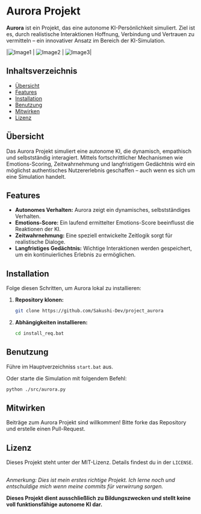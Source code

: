 # Aurora Projekt

**Aurora** ist ein Projekt, das eine autonome KI-Persönlichkeit simuliert. Ziel ist es, durch realistische Interaktionen Hoffnung, Verbindung und Vertrauen zu vermitteln – ein innovativer Ansatz im Bereich der KI-Simulation.

|![Image1](https://freeimage.host/i/3HVoU22) | ![Image2](https://freeimage.host/i/3HVog7S) | ![Image3](https://freeimage.host/i/3HVo8rl)|

## Inhaltsverzeichnis

- [Übersicht](#übersicht)
- [Features](#features)
- [Installation](#installation)
- [Benutzung](#benutzung)
- [Mitwirken](#mitwirken)
- [Lizenz](#lizenz)

## Übersicht

Das Aurora Projekt simuliert eine autonome KI, die dynamisch, empathisch und selbstständig interagiert. Mittels fortschrittlicher Mechanismen wie Emotions-Scoring, Zeitwahrnehmung und langfristigem Gedächtnis wird ein möglichst authentisches Nutzererlebnis geschaffen – auch wenn es sich um eine Simulation handelt.

## Features

- **Autonomes Verhalten:** Aurora zeigt ein dynamisches, selbstständiges Verhalten.
- **Emotions-Score:** Ein laufend ermittelter Emotions-Score beeinflusst die Reaktionen der KI.
- **Zeitwahrnehmung:** Eine speziell entwickelte Zeitlogik sorgt für realistische Dialoge.
- **Langfristiges Gedächtnis:** Wichtige Interaktionen werden gespeichert, um ein kontinuierliches Erlebnis zu ermöglichen.

## Installation

Folge diesen Schritten, um Aurora lokal zu installieren:

1. **Repository klonen:**

    ```bash
    git clone https://github.com/Sakushi-Dev/project_aurora
    ```
2. **Abhängigkeiten installieren:**

    ```bash
    cd install_req.bat
    ```
## Benutzung

Führe im Hauptverzeichniss `start.bat` aus.
    
Oder starte die Simulation mit folgendem Befehl:

```bash
python ./src/aurora.py
```
    
## Mitwirken

Beiträge zum Aurora Projekt sind willkommen!
Bitte forke das Repository und erstelle einen Pull-Request.

## Lizenz

Dieses Projekt steht unter der MIT-Lizenz. Details findest du in der `LICENSE`.

##
*Anmerkung:*
*Dies ist mein erstes richtige Projekt.*
*Ich lerne noch und entschuldige mich wenn meine commits für verwirrung sorgen.*
    
**Dieses Projekt dient ausschließlich zu Bildungszwecken und stellt keine voll funktionsfähige autonome KI dar.**

